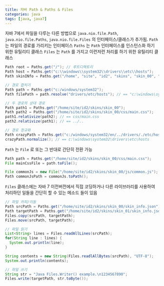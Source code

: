 ```yaml
---
title: 자바 Path & Paths & Files
categories: java
tags: [java, java7]
---
```


자바 7에서 파일을 다루는 다른 방법으로 `java.nio.file.Path`, `java.nio.file.Paths`, `java.nio.file.Files` 의 인터페이스/클래스가 추가됨.
`Path` 는 파일의 경로를 가리키는 인터페이스
`Paths` 는 `Path` 인터페이스를 인스턴스화 하기 위한 유틸리티 클래스
`Files` 는 `Path` 를 가지고 이런저런 처리를 하기 위한 유틸리티 클래스
```java
Path root = Paths.get("/"); // 루트디렉토리
Path host = Paths.get("c:\\windows\\system32\\drivers\\etc\\hosts");
Path skinINfo = Paths.get("/home", "site", "id2", "skins", "skin_00", "skin_info.json"); // /home/site/id2/skins/skin_00/skin_info.json

// 경로 합치기
Path path = Paths.get("c:/windows/system32");
Path filePath = path.resolve("drivers/etc/hosts"); // == "c:\windows\system32\drivers\etc\hosts"

// 두 경로의 상대 경로
Path path1 = Paths.get("/home/site/id2/skins/skin_00");
Path path2 = Paths.get("/home/site/id2/skins/skin_00/css/main.css");
path1.relativize(path2); // == css/main.css
path2.relativize(path1); // == ../..

// 경로 정규화
Path crazyPath = Paths.get("c:/windows/system32/en/../drivers/./etc/hosts");
crazyPath.normalize(); // == c:\windows\system32\drivers\etc\hosts
```

`Path` 는 `File` 로 또는 그 반대로 간단히 전환 가능
```java
Path path = Paths.get("/home/site/id2/skins/skin_00/css/main.css");
File mainCssFile = path.toFile();

File commonJs = new File("/home/site/id2/skins/skin_00/js/common.js");
Path commonJsPath = commonJs.toPath();
```

`Files` 클래스에는 자바 7 이전버전에서 직접 코딩하거나 다른 라이브러리를 사용하여 처리하던 일들을 간단히 할 수 있는 메소드 들이 있음
```java
// 파일 카피/이동
Path srcPath = Paths.get("/home/site/id2/skins/skin_00/skin_info.json");
Path targetPath = Paths.get("/home/site/id2/skins/skin_01/skin_info.json");
Files.copy(srcPath, targetPath);
Files.move(srcPath, targetPath);

// 파일 읽기
List<String> lines = Files.readAllLines(srcPath);
for(String line : lines) {
  System.out.println(line);
}

String contents = new String(Files.readlAllBytes(srcPath), "UTF-8");
System.out.println(contents);

// 파일 쓰기
String str = "Java Files.Writer() example.\n1234567890";
Files.write(targetPath, str.toByte());
```
